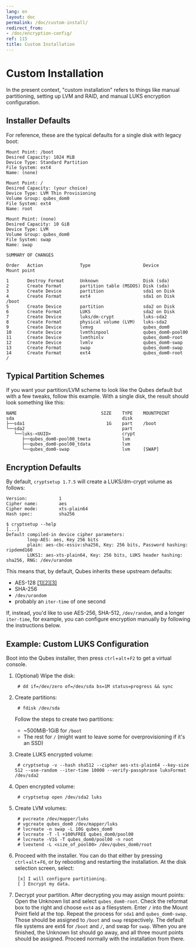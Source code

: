 ```yaml
---
lang: en
layout: doc
permalink: /doc/custom-install/
redirect_from:
- /doc/encryption-config/
ref: 115
title: Custom Installation
---
```


# Custom Installation

In the present context, "custom installation" refers to things like manual partitioning, setting up LVM and RAID, and manual LUKS encryption configuration.


## Installer Defaults

For reference, these are the typical defaults for a single disk with legacy boot:

~~~
Mount Point: /boot
Desired Capacity: 1024 MiB
Device Type: Standard Partition
File System: ext4
Name: (none)

Mount Point: /
Desired Capacity: (your choice)
Device Type: LVM Thin Provisioning
Volume Group: qubes_dom0
File System: ext4
Name: root

Mount Point: (none)
Desired Capacity: 10 GiB
Device Type: LVM
Volume Group: qubes_dom0
File System: swap
Name: swap
~~~

~~~
SUMMARY OF CHANGES

Order   Action              Type                    Device              Mount point

1       Destroy Format      Unknown                 Disk (sda)
2       Create Format       partition table (MSDOS) Disk (sda)
3       Create Device       partition               sda1 on Disk
4       Create Format       ext4                    sda1 on Disk        /boot
5       Create Device       partition               sda2 on Disk
6       Create Format       LUKS                    sda2 on Disk
7       Create Device       luks/dm-crypt           luks-sda2
8       Create Format       physical volume (LVM)   luks-sda2
9       Create Device       lvmvg                   qubes_dom0
10      Create Device       lvmthinpool             qubes_dom0-pool00
11      Create Device       lvmthinlv               qubes_dom0-root
12      Create Device       lvmlv                   qubes_dom0-swap
13      Create Format       swap                    qubes_dom0-swap
14      Create Format       ext4                    qubes_dom0-root     /
~~~


## Typical Partition Schemes

If you want your partition/LVM scheme to look like the Qubes default but with a few tweaks, follow this example.
With a single disk, the result should look something like this:

~~~
NAME                                SIZE    TYPE    MOUNTPOINT
sda                                         disk
├──sda1                               1G    part    /boot
└──sda2                                     part
   └──luks-<UUID>                           crypt
      ├──qubes_dom0-pool00_tmeta            lvm
      ├──qubes_dom0-pool00_tdata            lvm
      └──qubes_dom0-swap                    lvm     [SWAP]
~~~


## Encryption Defaults

By default, `cryptsetup 1.7.5` will create a LUKS/dm-crypt volume as follows:

~~~
Version:            1
Cipher name:        aes
Cipher mode:        xts-plain64
Hash spec:          sha256
~~~

~~~
$ cryptsetup --help
[...]
Default compiled-in device cipher parameters:
        loop-AES: aes, Key 256 bits
        plain: aes-cbc-essiv:sha256, Key: 256 bits, Password hashing: ripdemd160
        LUKS1: aes-xts-plain64, Key: 256 bits, LUKS header hashing: sha256, RNG: /dev/urandom
~~~

This means that, by default, Qubes inherits these upstream defaults:

 - AES-128 [[1]][cryptsetup-faq][[2]][dm-crypt][[3]][tomb-238]
 - SHA-256
 - `/dev/urandom`
 - probably an `iter-time` of one second

If, instead, you'd like to use AES-256, SHA-512, `/dev/random`, and a longer `iter-time`, for example, you can configure encryption manually by following the instructions below.


## Example: Custom LUKS Configuration

Boot into the Qubes installer, then press `ctrl`+`alt`+`F2` to get a virtual console.

1. (Optional) Wipe the disk:

        # dd if=/dev/zero of=/dev/sda bs=1M status=progress && sync

2. Create partitions:

        # fdisk /dev/sda

   Follow the steps to create two partitions:
   
   - ~500MiB-1GiB for `/boot`
   - The rest for `/` (might want to leave some for overprovisioning if it's an SSD)

4. Create LUKS encrypted volume:

        # cryptsetup -v --hash sha512 --cipher aes-xts-plain64 --key-size 512 --use-random --iter-time 10000 --verify-passphrase luksFormat /dev/sda2

5. Open encrypted volume:

        # cryptsetup open /dev/sda2 luks

6. Create LVM volumes:

        # pvcreate /dev/mapper/luks
        # vgcreate qubes_dom0 /dev/mapper/luks
        # lvcreate -n swap -L 10G qubes_dom0
        # lvcreate -T -l +100%FREE qubes_dom0/pool00
        # lvcreate -V1G -T qubes_dom0/pool00 -n root
        # lvextend -L <size_of_pool00> /dev/qubes_dom0/root

8. Proceed with the installer. You can do that either by pressing `ctrl`+`alt`+`F6`, or by rebooting and restarting the installation.
   At the disk selection screen, select:

        [x] I will configure partitioning.
        [ ] Encrypt my data.

9. Decrypt your partition. After decrypting you may assign mount points:
   Open the Unknown list and select `qubes_dom0-root`. Check the reformat box to the right and choose `ext4` as a filesystem. Enter `/` into the Mount Point field at the top.
   Repeat the process for `sda1` and `qubes_dom0-swap`. Those should be assigned to `/boot` and `swap` respectively.
   The default file systems are ext4 for `/boot` and `/`, and swap for `swap`.
   When you are finished, the Unknown list should go away, and all three mount points should be assigned. Proceed normally with the installation from there.


[cryptsetup-faq]: https://gitlab.com/cryptsetup/cryptsetup/wikis/FrequentlyAskedQuestions
[dm-crypt]: https://wiki.archlinux.org/index.php/dm-crypt/Device_encryption
[tomb-238]: https://github.com/dyne/Tomb/issues/238
